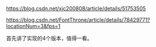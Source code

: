 https://blog.csdn.net/xjc200808/article/details/51753505

https://blog.csdn.net/FontThrone/article/details/78429771?locationNum=3&fps=1

首先讲了实现的4个版本，值得一看。
